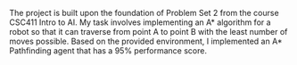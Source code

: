 The project is built upon the foundation of Problem Set 2 from the course CSC411 Intro to AI.
My task involves implementing an A* algorithm for a robot so that it can traverse from point A to point B with the least number of moves possible.
Based on the provided environment, I implemented an A* Pathfinding agent that has a 95% performance score.
